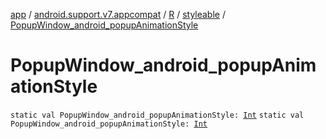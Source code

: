 [app](../../../index.md) / [android.support.v7.appcompat](../../index.md) / [R](../index.md) / [styleable](index.md) / [PopupWindow_android_popupAnimationStyle](./-popup-window_android_popup-animation-style.md)

# PopupWindow_android_popupAnimationStyle

`static val PopupWindow_android_popupAnimationStyle: `[`Int`](https://kotlinlang.org/api/latest/jvm/stdlib/kotlin/-int/index.html)
`static val PopupWindow_android_popupAnimationStyle: `[`Int`](https://kotlinlang.org/api/latest/jvm/stdlib/kotlin/-int/index.html)